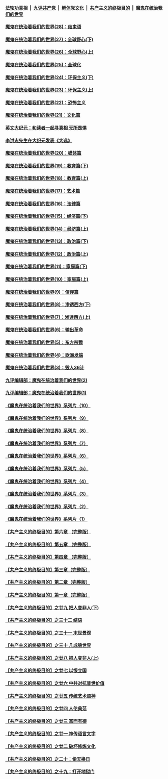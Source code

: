 

####  [法轮功真相](../../../../basic/blob/master/README.md?t=03191831) &nbsp;|&nbsp; [九评共产党](../../../../9ping.md/blob/master/README.md?t=03191831) &nbsp;|&nbsp; [解体党文化](../../../../jtdwh.md/blob/master/README.md?t=03191831)  &nbsp;|&nbsp; [共产主义的终极目的](../../../../gczydzjmd.md/blob/master/README.md?t=03191831) &nbsp;|&nbsp; [魔鬼在统治我们的世界](../../../../mgztzwmdsj.md/blob/master/README.md?t=03191831) 

#### [魔鬼在统治着我们的世界(28)：结束语](../pages/nsc422/n10936246.md?t=03191831) 

#### [魔鬼在统治着我们的世界(27)：全球野心(下)](../pages/nsc422/n10928319.md?t=03191831) 

#### [魔鬼在统治着我们的世界(26)：全球野心(上)](../pages/nsc422/n10900318.md?t=03191831) 

#### [魔鬼在统治着我们的世界(25)：全球化](../pages/nsc422/n10788205.md?t=03191831) 

#### [魔鬼在统治着我们的世界(24)：环保主义(下)](../pages/nsc422/n10695307.md?t=03191831) 

#### [魔鬼在统治着我们的世界(23)：环保主义(上)](../pages/nsc422/n10688613.md?t=03191831) 

#### [魔鬼在统治着我们的世界(22)：恐怖主义](../pages/nsc422/n10614727.md?t=03191831) 

#### [魔鬼在统治着我们的世界(21)：文化篇](../pages/nsc422/n10597706.md?t=03191831) 

#### [英文大纪元：和读者一起寻真相 无所畏惧](../pages/nsc422/n12542027.md?t=03191831) 

#### [李洪志先生在大纪元发表《大选》](../pages/nsc422/n12534746.md?t=03191831) 

#### [魔鬼在统治着我们的世界(20)：媒体篇](../pages/nsc422/n10586579.md?t=03191831) 

#### [魔鬼在统治着我们的世界(19)：教育篇(下)](../pages/nsc422/n10564808.md?t=03191831) 

#### [魔鬼在统治着我们的世界(18)：教育篇(上)](../pages/nsc422/n10526970.md?t=03191831) 

#### [魔鬼在统治着我们的世界(17)：艺术篇](../pages/nsc422/n10499093.md?t=03191831) 

#### [魔鬼在统治着我们的世界(16)：法律篇](../pages/nsc422/n10485969.md?t=03191831) 

#### [魔鬼在统治着我们的世界(15)：经济篇(下)](../pages/nsc422/n10469975.md?t=03191831) 

#### [魔鬼在统治着我们的世界(14)：经济篇(上)](../pages/nsc422/n10457370.md?t=03191831) 

#### [魔鬼在统治着我们的世界(13)：政治篇(下)](../pages/nsc422/n10448270.md?t=03191831) 

#### [魔鬼在统治着我们的世界(12)：政治篇(上)](../pages/nsc422/n10444576.md?t=03191831) 

#### [魔鬼在统治着我们的世界(11)：家庭篇(下)](../pages/nsc422/n10440961.md?t=03191831) 

#### [魔鬼在统治着我们的世界(10)：家庭篇(上)](../pages/nsc422/n10435448.md?t=03191831) 

#### [魔鬼在统治着我们的世界(9)：信仰篇](../pages/nsc422/n10432159.md?t=03191831) 

#### [魔鬼在统治着我们的世界(8)：渗透西方(下)](../pages/nsc422/n10429603.md?t=03191831) 

#### [魔鬼在统治着我们的世界(7)：渗透西方(上)](../pages/nsc422/n10426013.md?t=03191831) 

#### [魔鬼在统治着我们的世界(6)：输出革命](../pages/nsc422/n10421536.md?t=03191831) 

#### [魔鬼在统治着我们的世界(5)：东方杀戮](../pages/nsc422/n10417707.md?t=03191831) 

#### [魔鬼在统治着我们的世界(4)：欧洲发端](../pages/nsc422/n10414890.md?t=03191831) 

#### [魔鬼在统治着我们的世界(3)：毁人36计](../pages/nsc422/n10411583.md?t=03191831) 

#### [九评编辑部：魔鬼在统治着我们的世界(2)](../pages/nsc422/n10410036.md?t=03191831) 

#### [九评编辑部：魔鬼在统治着我们的世界(1)](../pages/nsc422/n10406825.md?t=03191831) 

#### [《魔鬼在统治着我们的世界》系列片（10）](../pages/nsc422/n12292670.md?t=03191831) 

#### [《魔鬼在统治着我们的世界》系列片（9）](../pages/nsc422/n12290859.md?t=03191831) 

#### [《魔鬼在统治着我们的世界》系列片（8）](../pages/nsc422/n12287445.md?t=03191831) 

#### [《魔鬼在统治着我们的世界》系列片（7）](../pages/nsc422/n12283425.md?t=03191831) 

#### [《魔鬼在统治着我们的世界》系列片（6）](../pages/nsc422/n12282314.md?t=03191831) 

#### [《魔鬼在统治着我们的世界》系列片（5）](../pages/nsc422/n12281419.md?t=03191831) 

#### [《魔鬼在统治着我们的世界》系列片（4）](../pages/nsc422/n12274024.md?t=03191831) 

#### [《魔鬼在统治着我们的世界》系列片（3）](../pages/nsc422/n12271322.md?t=03191831) 

#### [《魔鬼在统治着我们的世界》系列片（2）](../pages/nsc422/n12269049.md?t=03191831) 

#### [《魔鬼在统治着我们的世界》系列片（1）](../pages/nsc422/n12267575.md?t=03191831) 

#### [【共产主义的终极目的】第六章 （完整版）](../pages/nsc422/n11428913.md?t=03191831) 

#### [【共产主义的终极目的】第五章 （完整版）](../pages/nsc422/n11428912.md?t=03191831) 

#### [【共产主义的终极目的】第四章 （完整版）](../pages/nsc422/n11428907.md?t=03191831) 

#### [【共产主义的终极目的】第三章（完整版）](../pages/nsc422/n11428848.md?t=03191831) 

#### [【共产主义的终极目的】第二章（完整版）](../pages/nsc422/n11428831.md?t=03191831) 

#### [【共产主义的终极目的】第一章（完整版）](../pages/nsc422/n11417651.md?t=03191831) 

#### [【共产主义的终极目的】之廿九 把人变非人(下)](../pages/nsc422/n11344140.md?t=03191831) 

#### [【共产主义的终极目的】之三十二 结语](../pages/nsc422/n11360535.md?t=03191831) 

#### [【共产主义的终极目的】之三十一 末世景观](../pages/nsc422/n11351129.md?t=03191831) 

#### [【共产主义的终极目的】之三十 几成狼世界](../pages/nsc422/n11348280.md?t=03191831) 

#### [【共产主义的终极目的】之廿八 把人变非人(上)](../pages/nsc422/n11340492.md?t=03191831) 

#### [【共产主义的终极目的】之廿七 以恨立国](../pages/nsc422/n11336944.md?t=03191831) 

#### [【共产主义的终极目的】之廿六 中共对抗普世价值](../pages/nsc422/n11324785.md?t=03191831) 

#### [【共产主义的终极目的】之廿五 传统艺术颂神](../pages/nsc422/n11296396.md?t=03191831) 

#### [【共产主义的终极目的】之廿四 人伦典范](../pages/nsc422/n11296397.md?t=03191831) 

#### [【共产主义的终极目的】之廿三 富而有德](../pages/nsc422/n11283598.md?t=03191831) 

#### [【共产主义的终极目的】之廿一 神传语言文字](../pages/nsc422/n11263265.md?t=03191831) 

#### [【共产主义的终极目的】之廿二 破坏修炼文化](../pages/nsc422/n11245728.md?t=03191831) 

#### [【共产主义的终极目的】之二十：偷天换日](../pages/nsc422/n11238846.md?t=03191831) 

#### [【共产主义的终极目的】之十九：打开地狱门](../pages/nsc422/n11206376.md?t=03191831) 

